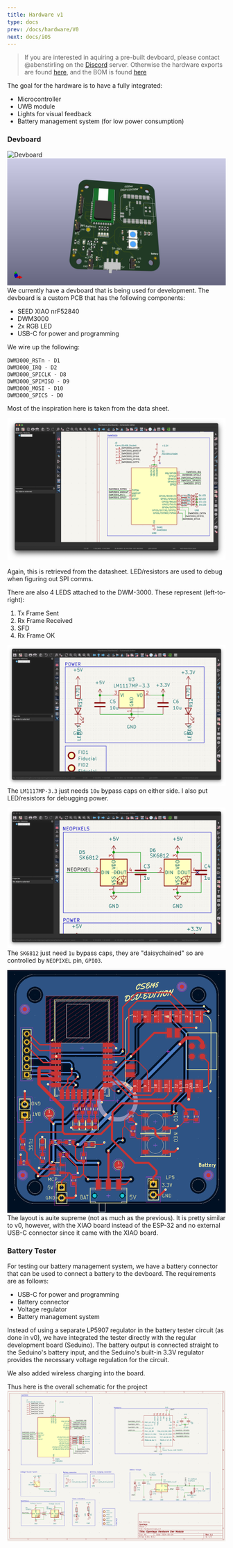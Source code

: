 ```yaml
---
title: Hardware v1
type: docs
prev: /docs/hardware/V0
next: docs/iOS
---
```


> If you are interested in aquiring a pre-built devboard, please contact @abenstirling on the [Discord](https://discord.gg/HYT2UBpeHM) server. Otherwise the hardware exports are found [here](https://github.com/open-tags/opentag/tree/main/Hardware/devboard_v1_exports), and the BOM is found [here](https://github.com/open-tags/opentag/tree/main/Hardware/bom)

The goal for the hardware is to have a fully integrated:

- Microcontroller
- UWB module
- Lights for visual feedback
- Battery management system (for low power consumption)

### Devboard

![Devboard](./hwimages/hardware_v1_devboard.png)
![Devboard](./hwimages/hardware_dev_v1_3d.png)
We currently have a devboard that is being used for development. The devboard is a custom PCB that has the following components:

- SEED XIAO nrF52840
- DWM3000
- 2x RGB LED
- USB-C for power and programming

We wire up the following:

```
DWM3000_RSTn - D1
DWM3000_IRQ - D2
DWM3000_SPICLK - D8
DWM3000_SPIMISO - D9
DWM3000_MOSI - D10
DWM3000_SPICS - D0
```

Most of the inspiration here is taken from the data sheet.

![Hardware](./hwimages/hardware_dev_dwm.png)

Again, this is retrieved from the datasheet. LED/resistors are used to debug when figuring out SPI comms.

There are also 4 LEDS attached to the DWM-3000. These represent (left-to-right):
1. Tx Frame Sent
2. Rx Frame Received
3. SFD
4. Rx Frame OK

![Hardware](./hwimages/hardware_dev_pwr.png)
The `LM1117MP-3.3` just needs `10u` bypass caps on either side. I also put LED/resistors for debugging power.

![Hardware](./hwimages/hardware_dev_neopixel.png)
The `SK6812` just need `1u` bypass caps, they are "daisychained" so are controlled by `NEOPIXEL` pin, `GPIO3`.

![Hardware](./hwimages/hardware_v1_dev_layout.png)
The layout is auite supreme (not as much as the previous). It is pretty similar to v0, however, with the XIAO board instead of the ESP-32 and no external USB-C connector since it came with the XIAO board.

### Battery Tester

For testing our battery management system, we have a battery connector that can be used to connect a battery to the devboard. The requirements are as follows:

- USB-C for power and programming
- Battery connector
- Voltage regulator
- Battery management system

Instead of using a separate LP5907 regulator in the battery tester circuit (as done in v0), we have integrated the tester directly with the regular development board (Seduino). The battery output is connected straight to the Seduino's battery input, and the Seduino's built-in 3.3V regulator provides the necessary voltage regulation for the circuit.

We also added wireless charging into the board.

Thus here is the overall schematic for the project
![Overall Schematic](./hwimages/overall_schematic_v1.png)
